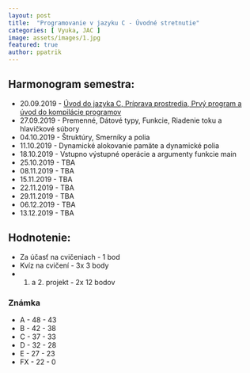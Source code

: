 ```yaml
---
layout: post
title:  "Programovanie v jazyku C - Úvodné stretnutie"
categories: [ Vyuka, JAC ]
image: assets/images/1.jpg
featured: true
author: ppatrik
---
```


## Harmonogram semestra:
* 20.09.2019 - [Úvod do jazyka C, Príprava prostredia, Prvý program a úvod do kompilácie programov]({{site.base_url}}/vyuka/jac/2019/09/20/JAC-Cvicenie01.html)
* 27.09.2019 - Premenné, Dátové typy, Funkcie, Riadenie toku a hlavičkové súbory
* 04.10.2019 - Štruktúry, Smerníky a polia
* 11.10.2019 - Dynamické alokovanie pamäte a dynamické polia
* 18.10.2019 - Vstupno výstupné operácie a argumenty funkcie main
* 25.10.2019 - TBA
* 08.11.2019 - TBA
* 15.11.2019 - TBA
* 22.11.2019 - TBA
* 29.11.2019 - TBA
* 06.12.2019 - TBA
* 13.12.2019 - TBA


## Hodnotenie:
* Za účasť na cvičeniach - 1 bod
* Kvíz na cvičení - 3x 3 body
* 1. a 2. projekt - 2x 12 bodov

### Známka
* A - 48 - 43
* B - 42 - 38
* C - 37 - 33
* D - 32 - 28
* E - 27 - 23
* FX - 22 - 0
